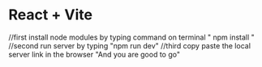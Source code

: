 # React + Vite

//first 
install node modules by typing command on terminal " npm install "
//second
run server by typing "npm run dev"
//third
copy paste the local server link in the browser
"And you are good to go"
